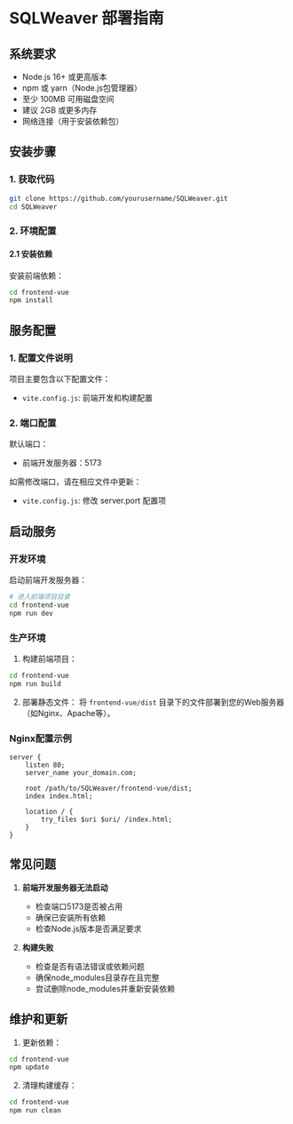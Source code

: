 # SQLWeaver 部署指南

## 系统要求

- Node.js 16+ 或更高版本
- npm 或 yarn（Node.js包管理器）
- 至少 100MB 可用磁盘空间
- 建议 2GB 或更多内存
- 网络连接（用于安装依赖包）

## 安装步骤

### 1. 获取代码

```bash
git clone https://github.com/yourusername/SQLWeaver.git
cd SQLWeaver
```

### 2. 环境配置

#### 2.1 安装依赖

安装前端依赖：
```bash
cd frontend-vue
npm install
```

## 服务配置

### 1. 配置文件说明

项目主要包含以下配置文件：
- `vite.config.js`: 前端开发和构建配置

### 2. 端口配置

默认端口：
- 前端开发服务器：5173

如需修改端口，请在相应文件中更新：
- `vite.config.js`: 修改 server.port 配置项

## 启动服务

### 开发环境

启动前端开发服务器：
```bash
# 进入前端项目目录
cd frontend-vue
npm run dev
```

### 生产环境

1. 构建前端项目：
```bash
cd frontend-vue
npm run build
```

2. 部署静态文件：
将 `frontend-vue/dist` 目录下的文件部署到您的Web服务器（如Nginx、Apache等）。

### Nginx配置示例

```nginx
server {
    listen 80;
    server_name your_domain.com;

    root /path/to/SQLWeaver/frontend-vue/dist;
    index index.html;

    location / {
        try_files $uri $uri/ /index.html;
    }
}
```

## 常见问题

1. **前端开发服务器无法启动**
   - 检查端口5173是否被占用
   - 确保已安装所有依赖
   - 检查Node.js版本是否满足要求

2. **构建失败**
   - 检查是否有语法错误或依赖问题
   - 确保node_modules目录存在且完整
   - 尝试删除node_modules并重新安装依赖

## 维护和更新

1. 更新依赖：
```bash
cd frontend-vue
npm update
```

2. 清理构建缓存：
```bash
cd frontend-vue
npm run clean